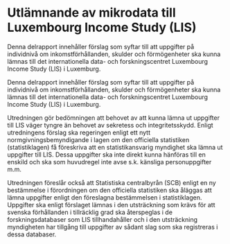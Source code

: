 # Utlämnande av mikrodata till Luxembourg Income Study (LIS)

Denna delrapport innehåller förslag som syftar till att uppgifter på individnivå om inkomstförhållanden, skulder och förmögenheter ska kunna lämnas till det internationella data- och forskningscentret Luxembourg Income Study (LIS) i Luxemburg.

Denna delrapport innehåller förslag som syftar till att uppgifter på individnivå om inkomstförhållanden, skulder och förmögenheter ska kunna lämnas till det internationella data- och forskningscentret Luxembourg Income Study (LIS) i Luxemburg.

Utredningen gör bedömningen att behovet av att kunna lämna ut uppgifter till LIS väger tyngre än behovet av sekretess och integritetsskydd. Enligt utredningens förslag ska regeringen enligt ett nytt normgivningsbemyndigande i lagen om den officiella statistiken (statistiklagen) få föreskriva att en statistikansvarig myndighet ska lämna ut uppgifter till LIS. Dessa uppgifter ska inte direkt kunna hänföras till en enskild och ska som huvudregel inte avse s.k. känsliga personuppgifter m.m.

Utredningen föreslår också att Statistiska centralbyrån (SCB) enligt en ny bestämmelse i förordningen om den officiella statistiken ska åläggas att lämna uppgifter enligt den föreslagna bestämmelsen i statistiklagen. Uppgifter ska enligt förslaget lämnas i den utsträckning som krävs för att svenska förhållanden i tillräcklig grad ska återspeglas i de forskningsdatabaser som LIS tillhandahåller och i den utsträckning myndigheten har tillgång till uppgifter av sådant slag som ska registreras i dessa databaser.
